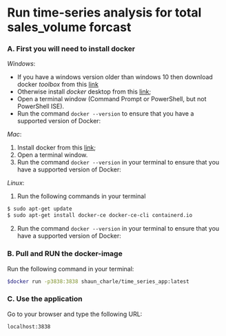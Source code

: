 # Run time-series analysis for total sales_volume forcast

### A. First you will need to install docker

*Windows*:

* If you have a windows version older than windows 10 then download docker *toolbox* from this [link](https://github.com/docker/toolbox/releases/download/v18.09.3/DockerToolbox-18.09.3.exe)
* Otherwise install *docker* desktop from this [link](https://download.docker.com/win/stable/Docker%20Desktop%20Installer.exe);
* Open a terminal window (Command Prompt or PowerShell, but not PowerShell ISE).
* Run the command `docker --version` to ensure that you have a supported version of Docker:

*Mac*:

1. Install docker from this [link](https://download.docker.com/mac/stable/Docker.dmg);
2. Open a terminal window.
3. Run the command `docker --version` in your terminal to ensure that you have a supported version of Docker:

*Linux*:
1. Run the following commands in your terminal
```sh
$ sudo apt-get update
$ sudo apt-get install docker-ce docker-ce-cli containerd.io
```
2. Run the command `docker --version` in your terminal to ensure that you have a supported version of Docker:

### B. Pull and RUN the docker-image

Run the following command in your terminal:

```sh
$docker run -p3838:3838 shaun_charle/time_series_app:latest
```

### C. Use the application

Go to your browser and type the following URL: 

`localhost:3838`